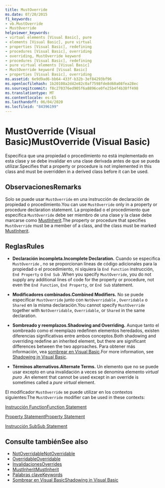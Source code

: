 ```yaml
---
title: MustOverride
ms.date: 07/20/2015
f1_keywords:
- vb.MustOverride
- MustOverride
helpviewer_keywords:
- virtual elements [Visual Basic], pure
- elements [Visual Basic], pure virtual
- properties [Visual Basic], redefining
- procedures [Visual Basic], overriding
- overriding, MustOverride keyword
- procedures [Visual Basic], redefining
- pure virtual elements [Visual Basic]
- MustOverride keyword [Visual Basic]
- properties [Visual Basic], overriding
ms.assetid: 6e9d9ad6-bb64-433f-b32b-3ef84293bf96
ms.openlocfilehash: 1b20108a2d42e82c0af7598fde8d60a08fea28ec
ms.sourcegitcommit: f8c270376ed905f6a8896ce0fe25b4f4b38ff498
ms.translationtype: MT
ms.contentlocale: es-ES
ms.lasthandoff: 06/04/2020
ms.locfileid: "84396199"
---
```

# <a name="mustoverride-visual-basic"></a><span data-ttu-id="1e010-102">MustOverride (Visual Basic)</span><span class="sxs-lookup"><span data-stu-id="1e010-102">MustOverride (Visual Basic)</span></span>
<span data-ttu-id="1e010-103">Especifica que una propiedad o procedimiento no está implementado en esta clase y se debe invalidar en una clase derivada antes de que se pueda utilizar.</span><span class="sxs-lookup"><span data-stu-id="1e010-103">Specifies that a property or procedure is not implemented in this class and must be overridden in a derived class before it can be used.</span></span>  
  
## <a name="remarks"></a><span data-ttu-id="1e010-104">Observaciones</span><span class="sxs-lookup"><span data-stu-id="1e010-104">Remarks</span></span>  
 <span data-ttu-id="1e010-105">Solo se puede usar `MustOverride` en una instrucción de declaración de propiedad o procedimiento.</span><span class="sxs-lookup"><span data-stu-id="1e010-105">You can use `MustOverride` only in a property or procedure declaration statement.</span></span> <span data-ttu-id="1e010-106">La propiedad o el procedimiento que especifica `MustOverride` debe ser miembro de una clase y la clase debe marcarse como [MustInherit](mustinherit.md).</span><span class="sxs-lookup"><span data-stu-id="1e010-106">The property or procedure that specifies `MustOverride` must be a member of a class, and the class must be marked [MustInherit](mustinherit.md).</span></span>  
  
## <a name="rules"></a><span data-ttu-id="1e010-107">Reglas</span><span class="sxs-lookup"><span data-stu-id="1e010-107">Rules</span></span>  
  
- <span data-ttu-id="1e010-108">**Declaración incompleta.**</span><span class="sxs-lookup"><span data-stu-id="1e010-108">**Incomplete Declaration.**</span></span> <span data-ttu-id="1e010-109">Cuando se especifica `MustOverride` , no se proporcionan líneas de código adicionales para la propiedad o el procedimiento, ni siquiera la `End Function` instrucción, `End Property` o `End Sub` .</span><span class="sxs-lookup"><span data-stu-id="1e010-109">When you specify `MustOverride`, you do not supply any additional lines of code for the property or procedure, not even the `End Function`, `End Property`, or `End Sub` statement.</span></span>  
  
- <span data-ttu-id="1e010-110">**Modificadores combinados.**</span><span class="sxs-lookup"><span data-stu-id="1e010-110">**Combined Modifiers.**</span></span> <span data-ttu-id="1e010-111">No se puede especificar `MustOverride` junto con `NotOverridable` , `Overridable` o `Shared` en la misma declaración.</span><span class="sxs-lookup"><span data-stu-id="1e010-111">You cannot specify `MustOverride` together with `NotOverridable`, `Overridable`, or `Shared` in the same declaration.</span></span>  
  
- <span data-ttu-id="1e010-112">**Sombreado y reemplazos.**</span><span class="sxs-lookup"><span data-stu-id="1e010-112">**Shadowing and Overriding.**</span></span> <span data-ttu-id="1e010-113">Aunque tanto el sombreado como el reemplazo redefinen elementos heredados, existen diferencias significativas entre ambos conceptos.</span><span class="sxs-lookup"><span data-stu-id="1e010-113">Both shadowing and overriding redefine an inherited element, but there are significant differences between the two approaches.</span></span> <span data-ttu-id="1e010-114">Para obtener más información, vea [sombrear en Visual Basic](../../programming-guide/language-features/declared-elements/shadowing.md).</span><span class="sxs-lookup"><span data-stu-id="1e010-114">For more information, see [Shadowing in Visual Basic](../../programming-guide/language-features/declared-elements/shadowing.md).</span></span>  
  
- <span data-ttu-id="1e010-115">**Términos alternativos.**</span><span class="sxs-lookup"><span data-stu-id="1e010-115">**Alternate Terms.**</span></span> <span data-ttu-id="1e010-116">Un elemento que no se puede usar excepto en una invalidación a veces se denomina elemento *virtual puro* .</span><span class="sxs-lookup"><span data-stu-id="1e010-116">An element that cannot be used except in an override is sometimes called a *pure virtual* element.</span></span>  
  
 <span data-ttu-id="1e010-117">El modificador `MustOverride` se puede utilizar en los contextos siguientes:</span><span class="sxs-lookup"><span data-stu-id="1e010-117">The `MustOverride` modifier can be used in these contexts:</span></span>  
  
 [<span data-ttu-id="1e010-118">Instrucción Function</span><span class="sxs-lookup"><span data-stu-id="1e010-118">Function Statement</span></span>](../statements/function-statement.md)  
  
 [<span data-ttu-id="1e010-119">Property Statement</span><span class="sxs-lookup"><span data-stu-id="1e010-119">Property Statement</span></span>](../statements/property-statement.md)  
  
 [<span data-ttu-id="1e010-120">Instrucción Sub</span><span class="sxs-lookup"><span data-stu-id="1e010-120">Sub Statement</span></span>](../statements/sub-statement.md)  
  
## <a name="see-also"></a><span data-ttu-id="1e010-121">Consulte también</span><span class="sxs-lookup"><span data-stu-id="1e010-121">See also</span></span>

- [<span data-ttu-id="1e010-122">NotOverridable</span><span class="sxs-lookup"><span data-stu-id="1e010-122">NotOverridable</span></span>](notoverridable.md)
- [<span data-ttu-id="1e010-123">Overridable</span><span class="sxs-lookup"><span data-stu-id="1e010-123">Overridable</span></span>](overridable.md)
- [<span data-ttu-id="1e010-124">Invalidaciones</span><span class="sxs-lookup"><span data-stu-id="1e010-124">Overrides</span></span>](overrides.md)
- [<span data-ttu-id="1e010-125">MustInherit</span><span class="sxs-lookup"><span data-stu-id="1e010-125">MustInherit</span></span>](mustinherit.md)
- [<span data-ttu-id="1e010-126">Palabras clave</span><span class="sxs-lookup"><span data-stu-id="1e010-126">Keywords</span></span>](../keywords/index.md)
- [<span data-ttu-id="1e010-127">Sombrear en Visual Basic</span><span class="sxs-lookup"><span data-stu-id="1e010-127">Shadowing in Visual Basic</span></span>](../../programming-guide/language-features/declared-elements/shadowing.md)
